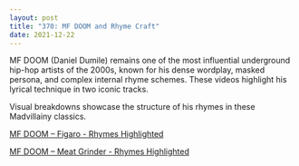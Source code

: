 ```yaml
---
layout: post
title: "370: MF DOOM and Rhyme Craft"
date: 2021-12-22
---
```


MF DOOM (Daniel Dumile) remains one of the most influential underground hip-hop artists of the 2000s, known for his dense wordplay, masked persona, and complex internal rhyme schemes. These videos highlight his lyrical technique in two iconic tracks.

Visual breakdowns showcase the structure of his rhymes in these Madvillainy classics.  

[MF DOOM – Figaro - Rhymes Highlighted](https://youtu.be/LnJs0TdVWLQ)  

[MF DOOM – Meat Grinder - Rhymes Highlighted](https://youtu.be/tlhealMskXo)
